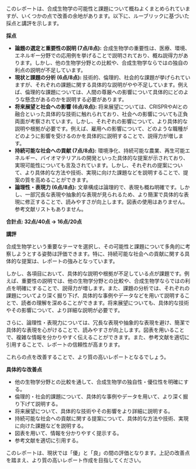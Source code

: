 このレポートは、合成生物学の可能性と課題について概ねよくまとめられていますが、いくつかの点で改善の余地があります。以下に、ルーブリックに基づいた採点と講評を示します。

**採点**

* **論題の選定と重要性の説明 (7点/8点):** 合成生物学の重要性は、医療、環境、エネルギー分野での応用例を挙げることで説明されており、概ね説得力があります。しかし、他の生物学分野との比較や、合成生物学ならではの独自の利点の説明が不足しています。
* **現状と課題の分析 (6点/8点):** 技術的、倫理的、社会的な課題が挙げられていますが、それぞれの課題に関する具体的な説明がやや不足しています。例えば、倫理的な課題については、人間の尊厳への影響について具体的にどのような懸念があるのかを説明する必要があります。
* **将来展望と社会への影響 (6点/8点):**  将来展望については、CRISPRやAIとの融合といった具体的な技術に触れられており、社会への影響についても正負両面が考察されています。しかし、それぞれの影響について、より具体的な説明や根拠が必要です。例えば、雇用への影響について、どのような職種がどのように影響を受けるのかを具体的に説明することで、説得力が増します。
* **持続可能な社会への貢献 (7点/8点):** 環境浄化、持続可能な農業、再生可能エネルギー、バイオマテリアルの開発といった具体的な提案が示されており、実現可能性についても言及されています。しかし、それぞれの提案について、より具体的な方法や技術、実現に向けた課題などを説明することで、提案の質を高めることができます。
* **論理性・表現力 (6点/8点):** 文章構成は論理的で、表現も概ね明確です。しかし、一部冗長な表現や抽象的な表現が見られるため、より簡潔で具体的な表現に修正することで、読みやすさが向上します。図表の使用はありません。参考文献リストもありません。

**合計点: 32点/40点 → 16点/20点**

**講評**

合成生物学という重要なテーマを選択し、その可能性と課題について多角的に考察しようとする姿勢は評価できます。特に、持続可能な社会への貢献に関する具体的な提案は、レポートの強みとなっています。

しかし、各項目において、具体的な説明や根拠が不足している点が課題です。例えば、重要性の説明では、他の生物学分野との比較や、合成生物学ならではの利点を明確にすることで、説得力が増します。また、課題の分析では、それぞれの課題についてより深く掘り下げ、具体的な事例やデータなどを用いて説明することで、読者の理解を深めることができます。将来展望についても、具体的な技術やその影響について、より詳細な説明が必要です。

さらに、論理性・表現力については、冗長な表現や抽象的な表現を避け、簡潔で具体的な表現を心がけることで、読みやすさが向上します。図表を用いることで、複雑な情報を分かりやすく伝えることができます。また、参考文献を適切に引用することで、レポートの信頼性が高まります。

これらの点を改善することで、より質の高いレポートとなるでしょう。


**具体的な改善点**

* 他の生物学分野との比較を通して、合成生物学の独自性・優位性を明確にする。
* 倫理的・社会的課題について、具体的な事例やデータを用いて、より深く掘り下げて説明する。
* 将来展望について、具体的な技術やその影響をより詳細に説明する。
* 持続可能な社会への貢献に関する提案について、具体的な方法や技術、実現に向けた課題などを説明する。
* 図表を用いて、情報を分かりやすく提示する。
* 参考文献を適切に引用する。


このレポートは、現状では「優」と「良」の間の評価となります。上記の改善点を踏まえ、より質の高いレポート作成を目指してください。
